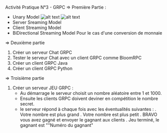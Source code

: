Activité Pratique N°3 - GRPC
=> Première Partie :
- Unary Model
![alt text](https://user-images.githubusercontent.com/116807307/235531460-5d029f66-e48d-4f4d-8f4e-feb44c2fe738.gif)
![alt text](https://user-images.githubusercontent.com/116807307/235531614-4d344e06-37a7-4976-b4df-35442acc2124.gif)
- Server Sreaming Model
- Client Streaming Model
- BiDirectional Streaming Model
Pour le cas d'une conversion de monnaie

=> Deuxième partie
 1. Créer un serveur Chat GRPC
 2. Tester le serveur Chat avec un client GRPC comme BloomRPC
 3. Créer un client GRPC Java
 4. Créer un client GRPC Python

=> Troisième partie
 1. Créer un serveur JEU GRPC :
     - Au démarrage le serveur choisit un nombre aléatoire entre 1 et 1000. 
     - Ensuite les clients GRPC doivent deviner en compétition le nombre secret.
     - le serveur répond à chaque fois avec les éventualités suivantes :
        . Votre nombre est plus grand
        . Votre nombre est plus petit
        . BRAVO vous avez gagné et envoyer le gagnant aux clients
        . Jeu terminé, le gagnant est ""Numéro du gagnant"
